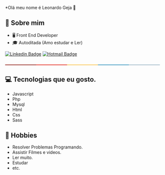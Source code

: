 <!--img width="auto" src="http://github.com/nadodev.png"-->
*Olá meu nome é Leonardo Geja 👋

## :book: Sobre mim
- 🖥 Front End Developer
- 🎓 Autoditada (Amo estudar e Ler)

[![Linkedin Badge](https://img.shields.io/badge/-leonardogeja-blue?style=flat-square&logo=Linkedin&logoColor=white&link=https://www.linkedin.com/in/leonardo-geja-000a34201)](https://www.linkedin.com/in/leonardo-geja-000a34201) [![Hotmail Badge](https://img.shields.io/badge/-nadojba@hotmail.com-c14438?style=flat-square&logo=Gmail&logoColor=white&link=mailto:nadojba@hotmail.com)](mailto:nadojba@hotmail.com) 

[![-----------------------------------------------------](https://raw.githubusercontent.com/fcsouza/fcsouza/master/.github/colored.png)](#installation)


## :computer: Tecnologias que eu gosto.
* Javascript
* Php
* Mysql
* Html
* Css
* Sass

## 📅 Hobbies
- Resolver Problemas Programando.
- Assistir Filmes e videos.
- Ler muito.
- Estudar
- etc.
